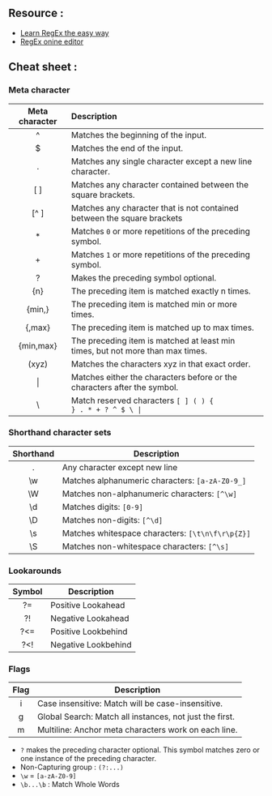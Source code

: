 ## Resource :
- [Learn RegEx the easy way](https://github.com/ziishaned/learn-regex)
- [RegEx onine editor](https://regex101.com/)

## Cheat sheet :
### Meta character
|Meta character|Description|
|:----:|:----|
|^|Matches the beginning of the input.|
|$|Matches the end of the input.|
|.|Matches any single character except a new line character.|
|[ ]|Matches any character contained between the square brackets.|
|[^ ]|Matches any character that is not contained between the square brackets|
|*|Matches `0` or more repetitions of the preceding symbol.|
|+|Matches `1` or more repetitions of the preceding symbol.|
|?|Makes the preceding symbol optional.|
|{n}|The preceding item is matched exactly n times.|
|{min,}|	The preceding item is matched min or more times.|
|{,max} | The preceding item is matched up to max times.|
|{min,max} | The preceding item is matched at least min times, but not more than max times.|
|(xyz)|Matches the characters xyz in that exact order.|
|&#124;|Matches either the characters before or the characters after the symbol.|
|&#92;|Match reserved characters <code>[ ] ( ) { } . * + ? ^ $ \ &#124;</code>|


### Shorthand character sets
|Shorthand|Description|
|:----:|----|
|.|Any character except new line|
|\w|Matches alphanumeric characters: `[a-zA-Z0-9_]`|
|\W|Matches non-alphanumeric characters: `[^\w]`|
|\d|Matches digits: `[0-9]`|
|\D|Matches non-digits: `[^\d]`|
|\s|Matches whitespace characters: `[\t\n\f\r\p{Z}]`|
|\S|Matches non-whitespace characters: `[^\s]`|


### Lookarounds
|Symbol|Description|
|:----:|----|
|?=|Positive Lookahead|
|?!|Negative Lookahead|
|?<=|Positive Lookbehind|
|?<!|Negative Lookbehind|

### Flags
|Flag|Description|
|:----:|----|
|i|Case insensitive: Match will be case-insensitive.|
|g|Global Search: Match all instances, not just the first.|
|m|Multiline: Anchor meta characters work on each line.|

- `?` makes the preceding character
optional. This symbol matches zero or one instance of the preceding character.
- Non-Capturing group : `(?:...)`
- `\w` = `[a-zA-Z0-9]`
- `\b...\b` : Match Whole Words
